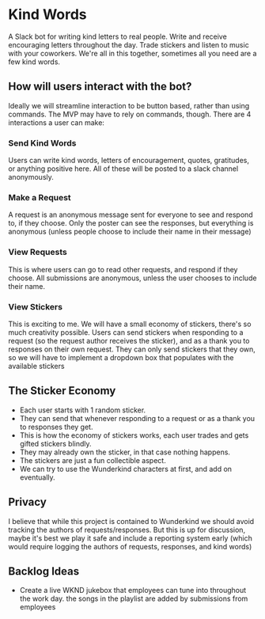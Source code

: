 # Kind Words

A Slack bot for writing kind letters to real people. Write and receive encouraging letters throughout the day. Trade stickers and listen to music with your coworkers. We're all in this together, sometimes all you need are a few kind words.

## How will users interact with the bot?

Ideally we will streamline interaction to be button based, rather than using commands. The MVP may have to rely on commands, though.
There are 4 interactions a user can make: 

### Send Kind Words
Users can write kind words, letters of encouragement, quotes, gratitudes, or anything positive here. All of these will be posted to a slack channel anonymously.
### Make a Request
A request is an anonymous message sent for everyone to see and respond to, if they choose. Only the poster can see the responses, but everything is anonymous (unless people choose to include their name in their message)
### View Requests
This is where users can go to read other requests, and respond if they choose. All submissions are anonymous, unless the user chooses to include their name.
### View Stickers
This is exciting to me. We will have a small economy of stickers, there's so much creativity possible. Users can send stickers when responding to a request (so the request author receives the sticker), and as a thank you to responses on their own request. They can only send stickers that they own, so we will have to implement a dropdown box that populates with the available stickers

## The Sticker Economy
- Each user starts with 1 random sticker. 
- They can send that whenever responding to a request or as a thank you to responses they get.
- This is how the economy of stickers works, each user trades and gets gifted stickers blindly.
- They may already own the sticker, in that case nothing happens.
- The stickers are just a fun collectible aspect.
- We can try to use the Wunderkind characters at first, and add on eventually.

## Privacy
I believe that while this project is contained to Wunderkind we should avoid tracking the authors of requests/responses. But this is up for discussion, maybe it's best we play it safe and include a reporting system early (which would require logging the authors of requests, responses, and kind words)
## Backlog Ideas
- Create a live WKND jukebox that employees can tune into throughout the work day. the songs in the playlist are added by submissions from employees
